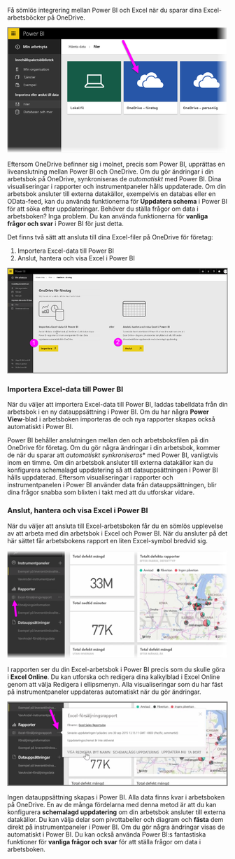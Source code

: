 Få sömlös integrering mellan Power BI och Excel när du sparar dina Excel-arbetsböcker på OneDrive.

![](media/5-4-connect-onedrive-for-business/5-4_1.png)

Eftersom OneDrive befinner sig i molnet, precis som Power BI, upprättas en liveanslutning mellan Power BI och OneDrive. Om du gör ändringar i din arbetsbok på OneDrive, synkroniseras de *automatiskt*  med Power BI. Dina visualiseringar i rapporter och instrumentpaneler hålls uppdaterade. Om din arbetsbok ansluter till externa datakällor, exempelvis en databas eller en OData-feed, kan du använda funktionerna för **Uppdatera schema** i Power BI för att söka efter uppdateringar. Behöver du ställa frågor om data i arbetsboken? Inga problem. Du kan använda funktionerna för **vanliga frågor och svar** i Power BI för just detta.

Det finns två sätt att ansluta till dina Excel-filer på OneDrive för företag:

1. Importera Excel-data till Power BI
2. Anslut, hantera och visa Excel i Power BI

![](media/5-4-connect-onedrive-for-business/5-4_3.png)

### <a name="import-excel-data-into-power-bi"></a>Importera Excel-data till Power BI
När du väljer att importera Excel-data till Power BI, laddas tabelldata från din arbetsbok i en ny datauppsättning i Power BI. Om du har några **Power View**-blad i arbetsboken importeras de och nya rapporter skapas också automatiskt i Power BI.

Power BI behåller anslutningen mellan den och arbetsboksfilen på din OneDrive för företag. Om du gör några ändringar i din arbetsbok, kommer de när du sparar att *automatiskt synkroniseras** med Power BI, vanligtvis inom en timme. Om din arbetsbok ansluter till externa datakällor kan du konfigurera schemalagd uppdatering så att datauppsättningen i Power BI hålls uppdaterad. Eftersom visualiseringar i rapporter och instrumentpanelen i Power BI använder data från datauppsättningen, blir dina frågor snabba som blixten i takt med att du utforskar vidare.

### <a name="connect-manage-and-view-excel-in-power-bi"></a>Anslut, hantera och visa Excel i Power BI
När du väljer att ansluta till Excel-arbetsboken får du en sömlös upplevelse av att arbeta med din arbetsbok i Excel och Power BI. När du ansluter på det här sättet får arbetsbokens rapport en liten Excel-symbol bredvid sig.

![](media/5-4-connect-onedrive-for-business/5-4_4.png)

I rapporten ser du din Excel-arbetsbok i Power BI precis som du skulle göra i **Excel Online**. Du kan utforska och redigera dina kalkylblad i Excel Online genom att välja Redigera i ellipsmenyn. Alla visualiseringar som du har fäst på instrumentpaneler uppdateras automatiskt när du gör ändringar.

![](media/5-4-connect-onedrive-for-business/5-4_5.png)

Ingen datauppsättning skapas i Power BI. Alla data finns kvar i arbetsboken på OneDrive. En av de många fördelarna med denna metod är att du kan konfigurera **schemalagd uppdatering** om din arbetsbok ansluter till externa datakällor. Du kan välja delar som pivottabeller och diagram och **fästa** dem direkt på instrumentpaneler i Power BI. Om du gör några ändringar visas de automatiskt i Power BI. Du kan också använda Power BI:s fantastiska funktioner för **vanliga frågor och svar** för att ställa frågor om data i arbetsboken.  

